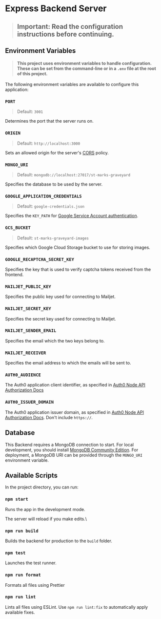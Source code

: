 # Express Backend Server

> ## Important: Read the configuration instructions before continuing.

## Environment Variables

> #### This project uses environment variables to handle configuration. These can be set from the command-line or in a `.env` file at the root of this project.

The following environment variables are available to configure this application:

### `PORT`

> Default: `3001`

Determines the port that the server runs on.

### `ORIGIN`

> Default: `http://localhost:3000`

Sets an allowed origin for the server's [CORS](https://en.wikipedia.org/wiki/Cross-origin_resource_sharing) policy.

### `MONGO_URI`

> Default: `mongodb://localhost:27017/st-marks-graveyard`

Specifies the database to be used by the server.

### `GOOGLE_APPLICATION_CREDENTIALS`

> Default: `google-credentials.json`

Specifies the `KEY_PATH` for [Google Service Account authentication](https://cloud.google.com/docs/authentication/getting-started).

### `GCS_BUCKET`

> Default: `st-marks-graveyard-images`

Specifies which Google Cloud Storage bucket to use for storing images.

### `GOOGLE_RECAPTCHA_SECRET_KEY`

Specifies the key that is used to verify captcha tokens received from the frontend.

### `MAILJET_PUBLIC_KEY`

Specifies the public key used for connecting to Mailjet.

### `MAILJET_SECRET_KEY`

Specifies the secret key used for connecting to Mailjet.

### `MAILJET_SENDER_EMAIL`

Specifies the email which the two keys belong to.

### `MAILJET_RECEIVER`

Specifies the email address to which the emails will be sent to.

### `AUTH0_AUDIENCE`

The Auth0 application client identifier, as specified in [Auth0 Node API Authorization Docs](https://auth0.com/docs/quickstart/backend/nodejs#create-an-api)

### `AUTH0_ISSUER_DOMAIN`

The Auth0 application issuer domain, as specified in [Auth0 Node API Authorization Docs](https://auth0.com/docs/quickstart/backend/nodejs#configure-the-middleware). Don't include `https://`.

## Database

This Backend requires a MongoDB connection to start. For local development, you should
install [MongoDB Community Edition](https://docs.mongodb.com/manual/administration/install-community/). For deployment,
a MongoDB URI can be provided through the `MONGO_URI` environment variable.

## Available Scripts

In the project directory, you can run:

### `npm start`

Runs the app in the development mode.

The server will reload if you make edits.\

### `npm run build`

Builds the backend for production to the `build` folder.

### `npm test`

Launches the test runner.

### `npm run format`

Formats all files using Prettier

### `npm run lint`

Lints all files using ESLint. Use `npm run lint:fix` to automatically apply available fixes.
